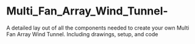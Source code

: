 # Multi_Fan_Array_Wind_Tunnel-
A detailed lay out of all the components needed to create your own Multi Fan Array Wind Tunnel. Including drawings, setup, and code

